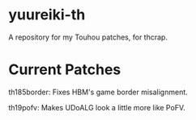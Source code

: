 # yuureiki-th
A repository for my Touhou patches, for thcrap.
# Current Patches
th185border: Fixes HBM's game border misalignment.

th19pofv: Makes UDoALG look a little more like PoFV.
